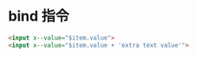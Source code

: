 # bind 指令
```html
<input x--value="$item.value">
<input x--value="$item.value + 'extra text value'">
```
